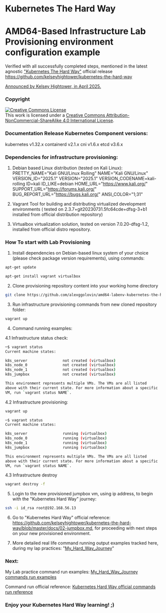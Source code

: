 # Kubernetes The Hard Way 

# AMD64-Based Infrastructure Lab Provisioning environment configuration example
Verified with all successfully completed steps, mentioned in the latest agnostic ["Kubernetes The Hard Way"](https://github.com/kelseyhightower/kubernetes-the-hard-way) 
official release https://github.com/kelseyhightower/kubernetes-the-hard-way 

[Announced by Kelsey Hightower, in April 2025.
](https://www.linkedin.com/posts/kelsey-hightower-849b342b1_kubernetes-the-hard-way-has-been-updated-activity-7315197014126804992-Qp9R?utm_source=share&utm_medium=member_desktop&rcm=ACoAAAQgt6IBcwC4E7wHLIleC--ia5VFLXJc4mo
)

### Copyright

<a rel="license" href="http://creativecommons.org/licenses/by-nc-sa/4.0/"><img alt="Creative Commons License" style="border-width:0" src="https://i.creativecommons.org/l/by-nc-sa/4.0/88x31.png" /></a><br />This work is licensed under a <a rel="license" href="http://creativecommons.org/licenses/by-nc-sa/4.0/">Creative Commons Attribution-NonCommercial-ShareAlike 4.0 International License</a>.




### Documentation Release Kubernetes Component versions:

kubernetes v1.32.x
containerd v2.1.x
cni v1.6.x
etcd v3.6.x


### Dependencies for infrastructure provisioning:

1. Debian based Linux distribution (tested on Kali Linux):
PRETTY_NAME="Kali GNU/Linux Rolling"
NAME="Kali GNU/Linux"
VERSION_ID="2025.1"
VERSION="2025.1"
VERSION_CODENAME=kali-rolling
ID=kali
ID_LIKE=debian
HOME_URL="https://www.kali.org/"
SUPPORT_URL="https://forums.kali.org/"
BUG_REPORT_URL="https://bugs.kali.org/"
ANSI_COLOR="1;31"


2. Vagrant Tool for building and distributing virtualized development environments
   ( tested on 2.3.7+git20230731.5fc64cde+dfsg-3+b1 installed from official distribution repository)


3. Virtualbox virtualization solution, tested on version 7.0.20-dfsg-1.2, installed from official distro repository.


### How To start with Lab Provisioning

1. Install dependencies on Debian-based linux system of your choice (please check package version requirements), using commands:

```bash
apt-get update
```

```bash
apt-get install vagrant virtualbox
```

2. Clone provisioning repository content into your working home directory
```bash
git clone https://github.com/alexggolovin/amd64-labenv-kubernetes-the-hard-way.git
```

3. Run infrastructure provisioning commands from new cloned repository folder:
```bash
vagrant up
```

4. Command running examples:

 4.1 Infrastructure status check:
```bash
─$ vagrant status    
Current machine states:

k8s_server                not created (virtualbox)
k8s_node_0                not created (virtualbox)
k8s_node_1                not created (virtualbox)
k8s_jumpbox               not created (virtualbox)

This environment represents multiple VMs. The VMs are all listed
above with their current state. For more information about a specific
VM, run `vagrant status NAME`.
```

 4.2 Infrastructure provisioning:
```bash
vagrant up
```

```bash
─$ vagrant status
Current machine states:

k8s_server                running (virtualbox)
k8s_node_0                running (virtualbox)
k8s_node_1                running (virtualbox)
k8s_jumpbox               running (virtualbox)

This environment represents multiple VMs. The VMs are all listed
above with their current state. For more information about a specific
VM, run `vagrant status NAME`.
```

4.3 Infrastructure destroy
```bash
vagrant destroy -f
```

5. Login to the new provisioned jumpbox vm, using ip address, to begin with the "Kubernetes Hard Way" journey:
```bash
ssh -i id_rsa root@192.168.56.13
```


6. Go to "Kubernetes Hard Way" official reference: https://github.com/kelseyhightower/kubernetes-the-hard-way/blob/master/docs/02-jumpbox.md, for 
proceeding with next steps on your new provisioned environment. 


7. More detailed real life command running output examples tracked here, during my lap practices: "[My_Hard_Way_Journey](My_Hard_Way_Journey)"


### Next:

My Lab practice command run examples: [My_Hard_Way_Journey commands run examples](My_Hard_Way_Journey)

Command run official reference: [Kubernetes Hard Way official commands run reference](https://github.com/kelseyhightower/kubernetes-the-hard-way/blob/master/docs/02-jumpbox.md)




### Enjoy your Kubernetes Hard Way learning! ;)







 






